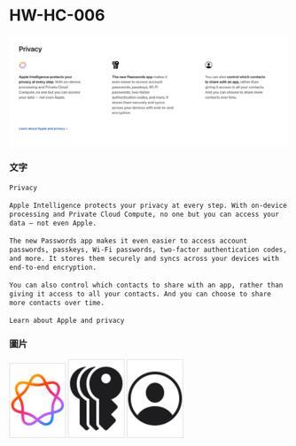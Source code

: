 # HW-HC-006

<img src="./demo.png" />


### 文字

```
Privacy

Apple Intelligence protects your privacy at every step. With on-device processing and Private Cloud Compute, no one but you can access your data — not even Apple.

The new Passwords app makes it even easier to access account passwords, passkeys, Wi-Fi passwords, two-factor authentication codes, and more. It stores them securely and syncs across your devices with end-to-end encryption.

You can also control which contacts to share with an app, rather than giving it access to all your contacts. And you can choose to share more contacts over time.

Learn about Apple and privacy
```

### 圖片
<img src="./apple_intelligence__e5ap8owr0466_large.svg" style="width: 100px; border: 1px solid #ddd" />
<img src="./apple_passwords__ggzm4p20ne6a_large.svg" style="width: 100px; border: 1px solid #ddd" />
<img src="./person_crop_circle__se6he8a5iwiu_large.svg" style="width: 100px; border: 1px solid #ddd" />

<!-- [來源網站](https://www.apple.com/iphone-16/) -->